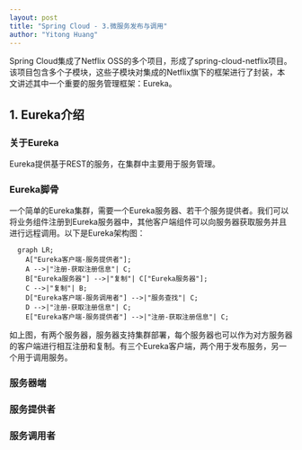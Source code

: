 ```yaml
---
layout: post
title: "Spring Cloud - 3.微服务发布与调用"
author: "Yitong Huang"
---
```


Spring Cloud集成了Netflix OSS的多个项目，形成了spring-cloud-netflix项目。该项目包含多个子模块，这些子模块对集成的Netflix旗下的框架进行了封装，本文讲述其中一个重要的服务管理框架：Eureka。
<!--more-->

## 1. Eureka介绍

### 关于Eureka

Eureka提供基于REST的服务，在集群中主要用于服务管理。

### Eureka脚骨

一个简单的Eureka集群，需要一个Eureka服务器、若干个服务提供者。我们可以将业务组件注册到Eureka服务器中，其他客户端组件可以向服务器获取服务并且进行远程调用。以下是Eureka架构图：

```mermaid
  graph LR;
    A["Eureka客户端-服务提供者"];
    A -->|"注册-获取注册信息"| C;
    B["Eureka服务器"] -->|"复制"| C["Eureka服务器"]; 
    C -->|"复制"| B;
    D["Eureka客户端-服务调用者"] -->|"服务查找"| C;
    D -->|"注册-获取注册信息"| C;
    E["Eureka客户端-服务提供者"] -->|"注册-获取注册信息"| C;
```

如上图，有两个服务器，服务器支持集群部署，每个服务器也可以作为对方服务器的客户端进行相互注册和复制。有三个Eureka客户端，两个用于发布服务，另一个用于调用服务。

### 服务器端



### 服务提供者

### 服务调用者